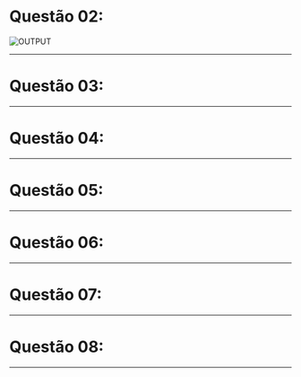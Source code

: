 # Questão 02:

<img src="Laboratório - 03/output_q2.png" alt="OUTPUT"/>

---

# Questão 03:

---

# Questão 04:

---

# Questão 05:

---

# Questão 06:

---

# Questão 07:

---

# Questão 08:

---

